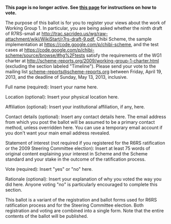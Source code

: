 **This page is no longer active.  See [this page](http://lists.scheme-reports.org/pipermail/scheme-reports/2013-April/003299.html) for instructions on how to vote.**

The purpose of this ballot is for you to register your views about the work of Working Group 1. In particular, you are being asked whether the ninth draft of R7RS-small at <http://trac.sacrideo.us/wg/raw-attachment/wiki/WikiStart/r7rs-draft-9.pdf>, Chibi Scheme, the sample implementation at <https://code.google.com/p/chibi-scheme>, and the test cases at <https://code.google.com/p/chibi-scheme/source/browse/#hg%2Ftests> satisfy the requirements of the WG1 charter at <http://scheme-reports.org/2009/working-group-1-charter.html> (excluding the section labeled "Timeline").  Please send your vote to the mailing list scheme-reports@scheme-reports.org between Friday, April 19, 2013, and the deadline of Sunday, May 13, 2013, inclusive.

Full name (required):  Insert your name here.

Location (optional):  Insert your physical location here.

Affiliation (optional):  Insert your institutional affiliation, if any, here.

Contact details (optional):  Insert any contact details here.  The email address from which you post the ballot will be assumed to be a primary contact method, unless overridden here.  You can use a temporary email account if you don't want your main email address revealed.

Statement of interest (not required if you registered for the R6RS ratification or the 2009 Steering Committee election):  Insert at least 75 words of original content explaining your interest in Scheme and the Scheme standard and your stake in the outcome of the ratification process.

Vote (required):  Insert "yes" or "no" here.

Rationale (optional):  Insert your explanation of why you voted the way you did here.  Anyone voting "no" is particularly encouraged to complete this section.

This ballot is a variant of the registration and ballot forms used for R6RS ratification process and for the Steering Committee election.  Both registration and voting are combined into a single form.  Note that the entire contents of the ballot will be published.
